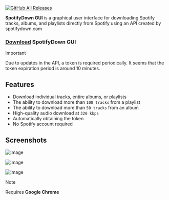 [![GitHub All Releases](https://img.shields.io/github/downloads/afkarxyz/SpotifyDown-GUI/total?style=for-the-badge)](https://github.com/afkarxyz/SpotifyDown-GUI/releases)

**SpotifyDown GUI** is a graphical user interface for downloading Spotify tracks, albums, and playlists directly from Spotify using an API created by spotifydown.com

### [Download](https://github.com/afkarxyz/SpotifyDown-GUI/releases/download/v1.4/SpotifyDown.exe) SpotifyDown GUI

> [!IMPORTANT]  
> Due to updates in the API, a token is required periodically. It seems that the token expiration period is around 10 minutes.

## Features

- Download individual tracks, entire albums, or playlists
- The ability to download more than `100 tracks` from a playlist  
- The ability to download more than `50 tracks` from an album
- High-quality audio download at `320 kbps`
- Automatically obtaining the token
- No Spotify account required
  
## Screenshots

![image](https://github.com/user-attachments/assets/ee4cfa39-5cad-42a3-aabf-566e33ec840c)

![image](https://github.com/user-attachments/assets/4a6b5572-af20-44fc-b2fd-c13ab0efd158)

![image](https://github.com/user-attachments/assets/aaf9cbf5-3740-4a09-a0bd-53623f4e839c)

> [!NOTE]
> Requires **Google Chrome**
